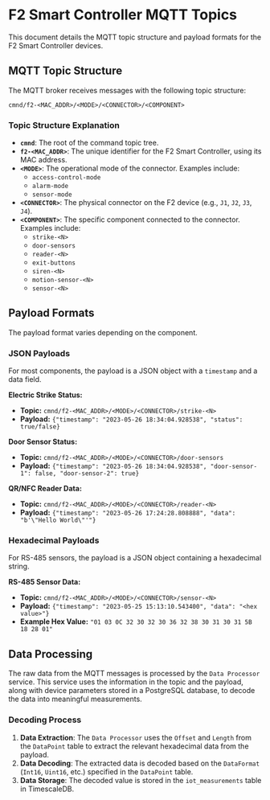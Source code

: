 # F2 Smart Controller MQTT Topics

This document details the MQTT topic structure and payload formats for the F2 Smart Controller devices.

## MQTT Topic Structure

The MQTT broker receives messages with the following topic structure:

```
cmnd/f2-<MAC_ADDR>/<MODE>/<CONNECTOR>/<COMPONENT>
```

### Topic Structure Explanation

-   **`cmnd`**: The root of the command topic tree.
-   **`f2-<MAC_ADDR>`**: The unique identifier for the F2 Smart Controller, using its MAC address.
-   **`<MODE>`**: The operational mode of the connector. Examples include:
    -   `access-control-mode`
    -   `alarm-mode`
    -   `sensor-mode`
-   **`<CONNECTOR>`**: The physical connector on the F2 device (e.g., `J1`, `J2`, `J3`, `J4`).
-   **`<COMPONENT>`**: The specific component connected to the connector. Examples include:
    -   `strike-<N>`
    -   `door-sensors`
    -   `reader-<N>`
    -   `exit-buttons`
    -   `siren-<N>`
    -   `motion-sensor-<N>`
    -   `sensor-<N>`

## Payload Formats

The payload format varies depending on the component.

### JSON Payloads

For most components, the payload is a JSON object with a `timestamp` and a data field.

**Electric Strike Status:**

-   **Topic:** `cmnd/f2-<MAC_ADDR>/<MODE>/<CONNECTOR>/strike-<N>`
-   **Payload:** `{"timestamp": "2023-05-26 18:34:04.928538", "status": true/false}`

**Door Sensor Status:**

-   **Topic:** `cmnd/f2-<MAC_ADDR>/<MODE>/<CONNECTOR>/door-sensors`
-   **Payload:** `{"timestamp": "2023-05-26 18:34:04.928538", "door-sensor-1": false, "door-sensor-2": true}`

**QR/NFC Reader Data:**

-   **Topic:** `cmnd/f2-<MAC_ADDR>/<MODE>/<CONNECTOR>/reader-<N>`
-   **Payload:** `{"timestamp": "2023-05-26 17:24:28.808888", "data": "b'\"Hello World\"'"}`

### Hexadecimal Payloads

For RS-485 sensors, the payload is a JSON object containing a hexadecimal string.

**RS-485 Sensor Data:**

-   **Topic:** `cmnd/f2-<MAC_ADDR>/<MODE>/<CONNECTOR>/sensor-<N>`
-   **Payload:** `{"timestamp": "2023-05-25 15:13:10.543400", "data": "<hex value>"}`
-   **Example Hex Value:** `"01 03 0C 32 30 32 30 36 32 38 30 31 30 31 5B 18 28 01"`

## Data Processing

The raw data from the MQTT messages is processed by the `Data Processor` service. This service uses the information in the topic and the payload, along with device parameters stored in a PostgreSQL database, to decode the data into meaningful measurements.

### Decoding Process

1.  **Data Extraction**: The `Data Processor` uses the `Offset` and `Length` from the `DataPoint` table to extract the relevant hexadecimal data from the payload.
2.  **Data Decoding**: The extracted data is decoded based on the `DataFormat` (`Int16`, `Uint16`, etc.) specified in the `DataPoint` table.
3.  **Data Storage**: The decoded value is stored in the `iot_measurements` table in TimescaleDB.

```